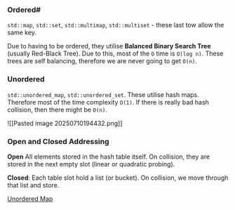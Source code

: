 
### Ordered#
`std::map`, `std::set`, `std::multimap`, `std::multiset` - these last tow allow the same key. 

Due to having to be ordered, they utilise **Balanced Binary Search Tree** (usually Red-Black Tree).
Due to this, most of the `O` time is `O(log n)`. 
These trees are self balancing, therefore we are never going to get `O(n)`. 

### Unordered
`std::unordered_map`, `std::unordered_set`. 
These utilise hash maps. 
Therefore most of the time complexity `O(1)`. 
If there is really bad hash collision, then there might be `O(n)`. 

![[Pasted image 20250710194432.png]]

### Open and Closed Addressing
**Open**
All elements stored in the hash table itself.
On collision, they are stored in the next empty slot (linear or quadratic probing). 

**Closed**: 
Each table slot hold a list (or bucket). 
On collision, we move through that list and store. 

[Unordered Map](https://en.cppreference.com/w/cpp/container/unordered_map.html)

